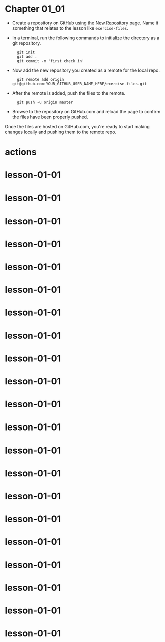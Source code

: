# Chapter 01_01

- Create a repository on GitHub using the [New Repository](https://github.com/new) page.  Name it something that relates to the lesson like `exercise-files`.

- In a terminal, run the following commands to initialize the directory as a git repository.

        git init
        git add .
        git commit -m 'first check in'

- Now add the new repository you created as a remote for the local repo.

        git remote add origin git@github.com:YOUR_GITHUB_USER_NAME_HERE/exercise-files.git

- After the remote is added, push the files to the remote.

        git push -u origin master

 - Browse to the repository on GitHub.com and reload the page to confirm the files have been properly pushed.

Once the files are hosted on GitHub.com, you're ready to start making changes locally and pushing them to the remote repo.
# actions
# lesson-01-01
# lesson-01-01
# lesson-01-01
# lesson-01-01
# lesson-01-01
# lesson-01-01
# lesson-01-01
# lesson-01-01
# lesson-01-01
# lesson-01-01
# lesson-01-01
# lesson-01-01
# lesson-01-01
# lesson-01-01
# lesson-01-01
# lesson-01-01
# lesson-01-01
# lesson-01-01
# lesson-01-01
# lesson-01-01
# lesson-01-01
